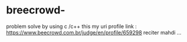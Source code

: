 # breecrowd-
problem solve by using c /c++
this my uri profile link :
https://www.beecrowd.com.br/judge/en/profile/659298
reciter mahdi ...
